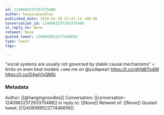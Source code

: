 ```yaml
---
id: 1240983237293375488
author: hangingnoodles
published_date: 2020-03-20 12:47:14 +00:00
conversation_id: 1240983237293375488
in_reply_to: None
retweet: None
quoted_tweet: 1240958952277446656
type: tweet
tags:

---
```


"social systems are usually not governed by stable causal mechanisms"
= limits on even best models
+see me on @yudapearl 
https://t.co/gIHd87ndjM https://t.co/G4wh1yQM5r

### Metadata

Author: [[@hangingnoodles]]
Conversation: [[conversation-1240983237293375488]]
In reply to: [[None]]
Retweet of: [[None]]
Quoted tweet: [[1240958952277446656]]

